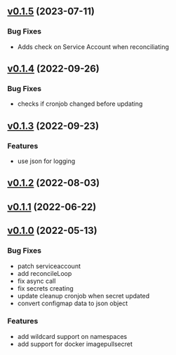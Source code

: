 <a name="v0.1.5"></a>

## [v0.1.5](https://github.com/neo9/container-registry-operator/-/tree/v0.1.5) (2023-07-11)

### Bug Fixes

- Adds check on Service Account when reconciliating

<a name="v0.1.4"></a>

## [v0.1.4](https://github.com/neo9/container-registry-operator/-/tree/v0.1.4) (2022-09-26)

### Bug Fixes

- checks if cronjob changed before updating

<a name="v0.1.3"></a>

## [v0.1.3](https://github.com/neo9/container-registry-operator/-/tree/v0.1.3) (2022-09-23)

### Features

- use json for logging

<a name="v0.1.2"></a>

## [v0.1.2](https://github.com/neo9/container-registry-operator/-/tree/v0.1.2) (2022-08-03)

<a name="v0.1.1"></a>

## [v0.1.1](https://github.com/neo9/container-registry-operator/-/tree/v0.1.1) (2022-06-22)

<a name="v0.1.0"></a>

## [v0.1.0](https://github.com/neo9/container-registry-operator/-/tree/v0.1.0) (2022-05-13)

### Bug Fixes

- patch serviceaccount
- add reconcileLoop
- fix async call
- fix secrets creating
- update cleanup cronjob when secret updated
- convert configmap data to json object

### Features

- add wildcard support on namespaces
- add support for docker imagepullsecret
